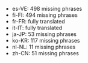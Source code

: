 - es-VE: 498 missing phrases
- fi-FI: 494 missing phrases
- fr-FR: fully translated
- it-IT: fully translated
- ja-JP: 53 missing phrases
- ko-KR: 117 missing phrases
- nl-NL: 11 missing phrases
- zh-CN: 51 missing phrases
